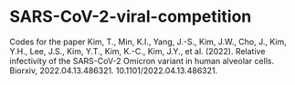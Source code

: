 # SARS-CoV-2-viral-competition
Codes for the paper Kim, T., Min, K.I., Yang, J.-S., Kim, J.W., Cho, J., Kim, Y.H., Lee, J.S., Kim, Y.T., Kim, K.-C., Kim, J.Y., et al. (2022). Relative infectivity of the SARS-CoV-2 Omicron variant in human alveolar cells. Biorxiv, 2022.04.13.486321. 10.1101/2022.04.13.486321.

